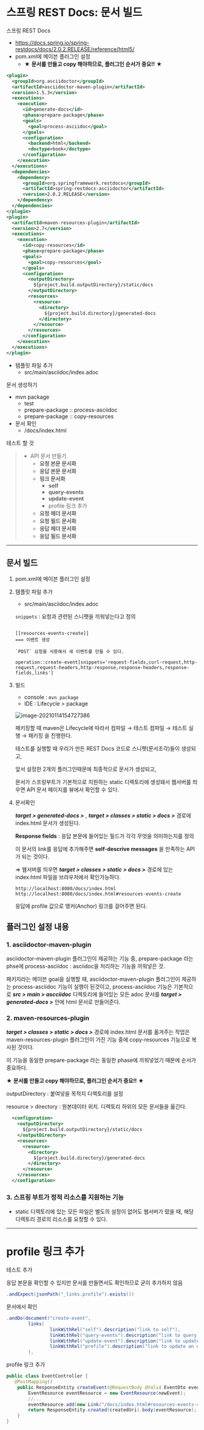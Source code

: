 # 스프링 REST Docs: 문서 빌드

스프링 REST Docs

* https://docs.spring.io/spring-restdocs/docs/2.0.2.RELEASE/reference/html5/
* pom.xml에 메이븐 플러그인 설정
  * ★ **문서를 만들고 copy 해야하므로, 플러그인 순서가 중요!!** ★ 

```xml
<plugin>
  <groupId>org.asciidoctor</groupId>
  <artifactId>asciidoctor-maven-plugin</artifactId>
  <version>1.5.3</version>
  <executions>
    <execution>
      <id>generate-docs</id>
      <phase>prepare-package</phase>
      <goals>
        <goal>process-asciidoc</goal>
      </goals>
      <configuration>
        <backend>html</backend>
        <doctype>book</doctype>
      </configuration>
    </execution>
  </executions>
  <dependencies>
    <dependency>
      <groupId>org.springframework.restdocs</groupId>
      <artifactId>spring-restdocs-asciidoctor</artifactId>
      <version>2.0.2.RELEASE</version>
    </dependency>
  </dependencies>
</plugin>
<plugin>
  <artifactId>maven-resources-plugin</artifactId>
  <version>2.7</version>
  <executions>
    <execution>
      <id>copy-resources</id>
      <phase>prepare-package</phase>
      <goals>
        <goal>copy-resources</goal>
      </goals>
      <configuration>
        <outputDirectory>
          ${project.build.outputDirectory}/static/docs
        </outputDirectory>
        <resources>
          <resource>
            <directory>
              ${project.build.directory}/generated-docs
            </directory>
          </resource>
        </resources>
      </configuration>
    </execution>
  </executions>
</plugin>
```

* 템플릿 파일 추가
  * src/main/asciidoc/index.adoc

문서 생성하기

* mvn package
  * test
  * prepare-package :: process-asciidoc
  * prepare-package :: copy-resources
* 문서 확인
  * /docs/index.html

테스트 할 것

> * API 문서 만들기
>   * **요청 본문 문서화**
>   * **응답 본문 문서화**
>   * **링크 문서화**
>     * **self**
>     * **query-events**
>     * **update-event**
>     * profile 링크 추가
>   * **요청 헤더 문서화**
>   * **요청 필드 문서화**
>   * **응답 헤더 문서화**
>   * **응답 필드 문서화**

---

## 문서 빌드

1. pom.xml에 메이븐 플러그인 설정

2. 템플릿 파일 추가

   * src/main/asciidoc/index.adoc

   `snippets` : 요청과 관련된 스니펫을 끼워넣는다고 정의

   ```adoc
   
   [[resources-events-create]]
   === 이벤트 생성
   
   `POST` 요청을 사용해서 새 이벤트를 만들 수 있다.
   
   operation::create-event[snippets='request-fields,curl-request,http-request,request-headers,http-response,response-headers,response-fields,links']
   
   ```

3. 빌드

   * console : `mvn package`
   * IDE : Lifecycle > package

   ![image-20210114154727386](images/image-20210114154727386.png)

   패키징할 때 maven은 Lifecycle에 따라서 컴파일 → 테스트 컴파일 → 테스트 실행 → 패키징 을 진행한다.

   테스트를 실행할 때 우리가 만든 REST Docs 코드로 스니펫(문서조각)들이 생성되고,

   앞서 설정한 2개의 플러그인때문에 최종적으로 문서가 생성되고,

   문서가 스프링부트가 기본적으로 지원하는 static 디렉토리에 생성돼서 웹서버를 띄우면 API 문서 페이지를 뷰에서 확인할 수 있다.

4. 문서확인

   ***target > generated-docs >*** , ***target > classes > static > docs >*** 경로에 index.html 문서가 생성된다.

   **Response fields** : 응답 본문에 들어있는 필드가 각각 무엇을 의미하는지를 정의

   이 문서의 link를 응답에 추가해주면 **self-descrive messages** 을 만족하는 API가 되는 것이다.

   ⇒ 웹서버를 띄우면 ***target > classes > static > docs >*** 경로에 있는 index.html 파일을 브라우저에서 확인가능하다.

   ``` 
   http://localhost:8080/docs/index.html
   http://localhost:8080/docs/index.html#resources-events-create
   ```

   응답에 profile 값으로 앵커(Anchor) 링크를 걸어주면 된다.



## 플러그인 설정 내용

### 1. asciidoctor-maven-plugin

asciidoctor-maven-plugin 플러그인이 제공하는 기능 중, prepare-package 라는 phse에 process-asciidoc : asciidoc을 처리하는 기능을 끼워넣은 것.

패키지라는 메이븐 goal을 실행할 때, asciidoctor-maven-plugin 플러그인이 제공하는 process-asciidoc 기능이 실행이 된것이고, process-asciidoc 기능은 기본적으로 ***src > main > ascciidoc*** 디렉토리에 들어있는 모든 adoc 문서를 ***target > generated-docs >*** 안에 html 문서로 만들어준다.



### 2. maven-resources-plugin

***target > classes > static > docs >*** 경로에 index.html 문서를 옮겨주는 작업은 maven-resources-plugin 플러그인이 가진 기능 중에 copy-resources 기능으로 복사된 것이다.

이 기능을 동일한 prepare-package 라는 동일한 phase에 끼워넣었기 때문에 순서가 중요하다.

★ **문서를 만들고 copy 해야하므로, 플러그인 순서가 중요!!** ★ 

outputDirectory : 붙여넣을 목적지 디렉토리를 설정

resource > directory : 원본데이터 위치. 디렉토리 하위의 모든 문서들을 옮긴다.

```xml
  <configuration>
    <outputDirectory>
      ${project.build.outputDirectory}/static/docs
    </outputDirectory>
    <resources>
      <resource>
        <directory>
          ${project.build.directory}/generated-docs
        </directory>
      </resource>
    </resources>
  </configuration>
```


### 3. 스프링 부트가 정적 리소스를 지원하는 기능

* static 디렉토리에 있는 모든 파일은 별도의 설정이 없어도 웹서버가 떴을 때, 해당 디렉토리 경로의 리소스를 요청할 수 있다.



---

# profile 링크 추가

테스트 추가

응답 본문을 확인할 수 있지만 문서를 만들면서도 확인하므로 굳이 추가하지 않음

```java
.andExpect(jsonPath("_links.profile").exists())
```

문서에서 확인

```java
.andDo(document("create-event",
        links(
                linkWithRel("self").description("link to self"),
                linkWithRel("query-events").description("link to query events"),
                linkWithRel("update-event").description("link to update an existing"),
                linkWithRel("profile").description("link to update an existing event") // 추가
        ),
```

profile 링크 추가

```java
public class EventController {
   @PostMapping()
    public ResponseEntity createEvent(@RequestBody @Valid EventDto eventDto, Errors errors) {
        EventResource eventResource = new EventResource(newEvent);
        //...
        eventResource.add(new Link("/docs/index.html#resources-events-create").withRel("profile")); // profile 링크 추가
        return ResponseEntity.created(createdUri).body(eventResource); //EventResource로 변환해서 전달
    }
}
```





